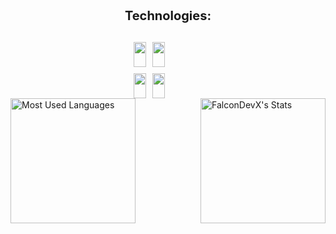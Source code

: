 <div style="margin-top: 20px; display: flex; flex-direction: column; align-items: center; gap: 10px;">
  <!-- Nagłówek "Technologies" -->
  <p style="font-size: 20px; font-weight: bold;">Technologies:</p>
  
  <!-- Ikony technologii w dwóch rzędach po 4 ikony -->
  <div style="display: grid; grid-template-columns: repeat(4, 1fr); gap: 10px; max-width: 350px;">
    <img src="https://skillicons.dev/icons?i=dotnet" style="height: 40px; width: 100%;"/>
    <img src="https://skillicons.dev/icons?i=cpp" style="height: 40px; width: 100%;"/>
  </div>
  <div style="display: grid; grid-template-columns: repeat(4, 1fr); gap: 10px; max-width: 350px;">
    <img src="https://skillicons.dev/icons?i=dotnet" style="height: 40px; width: 100%;"/>
    <img src="https://skillicons.dev/icons?i=cpp" style="height: 40px; width: 100%;"/>
  </div>
</div>

<div style="display: flex; justify-content: space-between; align-items: center;">
  <img src="https://github-readme-stats.vercel.app/api/top-langs/?username=FalconDevX&theme=tokyonight&show_icons=true&hide_border=true&layout=compact" alt="Most Used Languages" style="height: 200px;"/>
  <img src="https://github-readme-stats.vercel.app/api?username=FalconDevX&theme=tokyonight&show_icons=true&hide_border=true&count_private=true" alt="FalconDevX's Stats" style="height: 200px;"/> 
</div>




